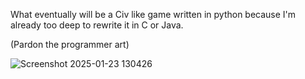 What eventually will be a Civ like game written in python because I'm already too deep to rewrite it in C or Java.

(Pardon the programmer art)

![Screenshot 2025-01-23 130426](https://github.com/user-attachments/assets/1efa8a7e-ef78-4a32-9203-3a341de14b11)
